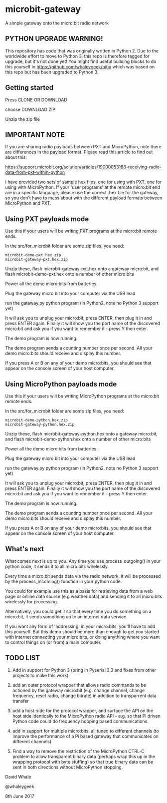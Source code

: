 # microbit-gateway
A simple gateway onto the micro:bit radio network

## PYTHON UPGRADE WARNING!

This repository has code that was originally written in Python 2. Due to the worldwide effort to move to Python 3, this repo is therefore tagged for upgrade, but it's not done yet! You might find useful building blocks to do this yourself in https://github.com/whaleygeek/bitio which was based on this repo but has been upgraded to Python 3.

## Getting started

Press CLONE OR DOWNLOAD

choose DOWNLOAD ZIP

Unzip the zip file

## IMPORTANT NOTE

If you are sharing radio payloads between PXT and MicroPython,
note there are differences in the payload format. Please read this
article to find out about this:

https://support.microbit.org/solution/articles/19000053168-receiving-radio-data-from-pxt-within-python

I have provided two sets of sample hex files, one for using with PXT, one for using with MicroPython.
If your 'user programs' at the remote micro:bit end are in a specific language, please use the
correct .hex file for the gateway, so you don't have to mess about with the different payload
formats between MicroPython and PXT.

## Using PXT payloads mode

Use this if your users will be writing PXT programs at the micro:bit remote ends.

In the src/for_microbit folder are some zip files, you need:

```
microbit-demo-pxt.hex.zip
microbit-gateway-pxt.hex.zip
```

Unzip these, flash microbit-gateway-pxt.hex onto a gateway micro:bit,
and flash microbit-demo-pxt.hex onto a number of other micro:bits

Power all the demo micro:bits from batteries.

Plug the gateway micro:bit into your computer via the USB lead

run the gateway.py python program (in Python2, note no Python 3 support yet)

It will ask you to unplug your micro:bit, press ENTER, then plug it
in and press ENTER again. Finally it will show you the port name of
the discovered micro:bit and ask you if you want to remember it - press
Y then enter.

The demo program is now running.

The demo program sends a counting number once per second. All your
demo micro:bits should receive and display this number.

If you press A or B on any of your demo micro:bits, you should see
that appear on the console screen of your host computer.


## Using MicroPython payloads mode

Use this if your users will be writing MicroPython programs at the micro:bit remote ends.

In the src/for_microbit folder are some zip files, you need:

```
microbit-demo-python.hex.zip
microbit-gateway-python.hex.zip
```

Unzip these, flash microbit-gateway-python.hex onto a gateway micro:bit,
and flash microbit-demo-python.hex onto a number of other micro:bits

Power all the demo micro:bits from batteries.

Plug the gateway micro:bit into your computer via the USB lead

run the gateway.py python program (in Python2, note no Python 3 support yet)

It will ask you to unplug your micro:bit, press ENTER, then plug it
in and press ENTER again. Finally it will show you the port name of
the discovered micro:bit and ask you if you want to remember it - press
Y then enter.

The demo program is now running.

The demo program sends a counting number once per second. All your
demo micro:bits should receive and display this number.

If you press A or B on any of your demo micro:bits, you should see
that appear on the console screen of your host computer.



## What's next

What comes next is up to you. Any time you use process_outgoing()
in your python code, it sends it to all micro:bits wirelessly.

Every time a micro:bit sends data via the radio network, it will
be processed by the process_incoming() function in your python code.

You could for example use this as a basis for retrieving data from a
web page or online data source (e.g weather data) and sending it
to all micro:bits wirelessly for processing.

Alternatively, you could get it so that every time you do something
on a micro:bit, it sends something up to an internet data service.

If you want any form of 'addressing' in your micro:bits, you'll have
to add this yourself. But this demo should be more than enough to
get you started with internet connecting your micro:bits, or doing
anything where you want to control things on (or from) a main
computer.

## TODO LIST

1. Add in support for Python 3 (bring in Pyserial 3.3 and fixes from other
projects to make this work)

2. add an outer protocol wrapper that allows radio commands to be
actioned by the gateway micro:bit (e.g. change channel, change frequency,
reset radio, change bitrate) in addition to transparrent data transfer

3. add a host-side for the protocol wrapper, and surface the API on the host
side identically to the MicroPython radio API - e.g. so that Pi driven
Python code could do frequency hopping based communications.

4. add in support for multiple micro:bits, all tuned to different channels
(to improve the performance of a Pi based gateway that communicates
on different channels)

5. Find a way to remove the restriction of the MicroPython CTRL-C
problem to allow transparent binary data (perhaps wrap this up in
the wrapping protocol with byte stuffing) so that true binary data
can be sent in both directions without MicroPython stopping.

David Whale

@whaleygeek

8th June 2017


